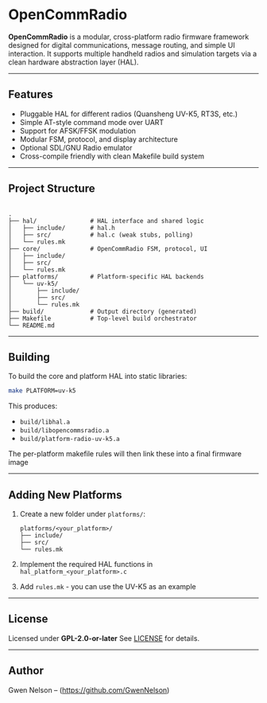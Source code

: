 # OpenCommRadio

**OpenCommRadio** is a modular, cross-platform radio firmware framework designed for digital communications, message routing, and simple UI interaction. It supports multiple handheld radios and simulation targets via a clean hardware abstraction layer (HAL).

---

##  Features

- Pluggable HAL for different radios (Quansheng UV-K5, RT3S, etc.)
- Simple AT-style command mode over UART
- Support for AFSK/FFSK modulation
- Modular FSM, protocol, and display architecture
- Optional SDL/GNU Radio emulator
- Cross-compile friendly with clean Makefile build system

---

##  Project Structure

```

.
├── hal/               # HAL interface and shared logic
│   ├── include/       # hal.h
│   ├── src/           # hal.c (weak stubs, polling)
│   └── rules.mk
├── core/              # OpenCommRadio FSM, protocol, UI
│   ├── include/
│   ├── src/
│   └── rules.mk
├── platforms/         # Platform-specific HAL backends
│   └── uv-k5/
│       ├── include/
│       ├── src/
│       └── rules.mk
├── build/             # Output directory (generated)
├── Makefile           # Top-level build orchestrator
└── README.md

```

---

##  Building

To build the core and platform HAL into static libraries:

```bash
make PLATFORM=uv-k5
```

This produces:

* `build/libhal.a`
* `build/libopencommsradio.a`
* `build/platform-radio-uv-k5.a`

The per-platform makefile rules will then link these into a final firmware image

---

##  Adding New Platforms

1. Create a new folder under `platforms/`:

   ```
   platforms/<your_platform>/
   ├── include/
   ├── src/
   └── rules.mk
   ```
2. Implement the required HAL functions in `hal_platform_<your_platform>.c`
3. Add `rules.mk` - you can use the UV-K5 as an example

---

##  License

Licensed under **GPL-2.0-or-later**
See [LICENSE](./LICENSE) for details.

---

##  Author

Gwen Nelson – (https://github.com/GwenNelson)

